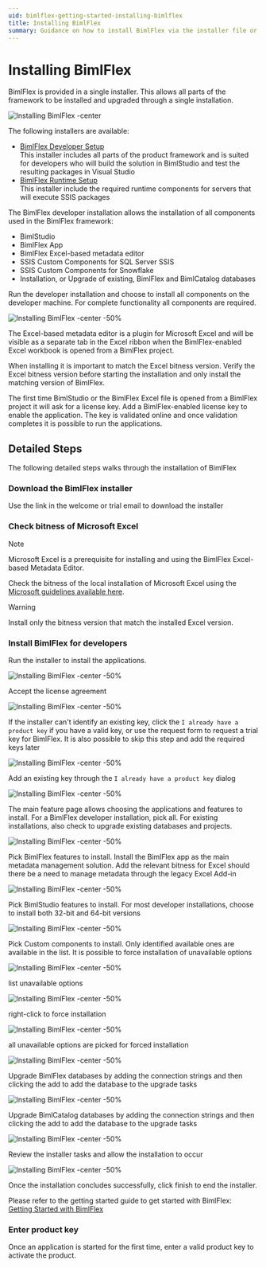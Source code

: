 ```yaml
---
uid: bimlflex-getting-started-installing-bimlflex
title: Installing BimlFlex
summary: Guidance on how to install BimlFlex via the installer file or command line
---
```

# Installing BimlFlex

<!-- TODO: Delete as covered in setup documentation instead -->

BimlFlex is provided in a single installer. This allows all parts of the framework to be installed and upgraded through a single installation.

![Installing BimlFlex -center](https://www.youtube.com/watch?v=T0PvDwfYqWo?rel=0&autoplay=0 "Installing BimlFlex")

The following installers are available:

* [BimlFlex Developer Setup](https://varigence.com/downloads/bimlflexdevsetup.exe)  
This installer includes all parts of the product framework and is suited for developers who will build the solution in BimlStudio and test the resulting packages in Visual Studio
* [BimlFlex Runtime Setup](https://varigence.com/downloads/bimlflexruntimesetup.exe)  
This installer include the required runtime components for servers that will execute SSIS packages

The BimlFlex developer installation allows the installation of all components used in the BimlFlex framework:

* BimlStudio
* BimlFlex App
* BimlFlex Excel-based metadata editor
* SSIS Custom Components for SQL Server SSIS
* SSIS Custom Components for Snowflake
* Installation, or Upgrade of existing, BimlFlex and BimlCatalog databases

Run the developer installation and choose to install all components on the developer machine. For complete functionality all components are required.

![Installing BimlFlex -center -50%](images/bimlflex-ss-v5-bimlflex-2019-installer-s4.png)

The Excel-based metadata editor is a plugin for Microsoft Excel and will be visible as a separate tab in the Excel ribbon when the BimlFlex-enabled Excel workbook is opened from a BimlFlex project.

When installing it is important to match the Excel bitness version. Verify the Excel bitness version before starting the installation and only install the matching version of BimlFlex.

The first time BimlStudio or the BimlFlex Excel file is opened from a BimlFlex project it will ask for a license key. Add a BimlFlex-enabled license key to enable the application. The key is validated online and once validation completes it is possible to run the applications.

## Detailed Steps

The following detailed steps walks through the installation of BimlFlex

### Download the BimlFlex installer

Use the link in the welcome or trial email to download the installer

### Check bitness of Microsoft Excel

> [!NOTE]
> Microsoft Excel is a prerequisite for installing and using the BimlFlex Excel-based Metadata Editor.

Check the bitness of the local installation of Microsoft Excel using the [Microsoft guidelines available here](https://support.office.com/en-us/article/About-Office-What-version-of-Office-am-I-using-932788B8-A3CE-44BF-BB09-E334518B8B19).

> [!WARNING]
> Install only the bitness version that match the installed Excel version.

### Install BimlFlex for developers

Run the installer to install the applications.

![Installing BimlFlex -center -50%](images/bimlflex-ss-v5-bimlflex-2019-installer-s1.png)

Accept the license agreement

![Installing BimlFlex -center -50%](images/bimlflex-ss-v5-bimlflex-2019-installer-s2.png)

If the installer can't identify an existing key, click the `I already have a product key` if you have a valid key, or use the request form to request a trial key for BimlFlex. It is also possible to skip this step and add the required keys later

![Installing BimlFlex -center -50%](images/bimlflex-ss-v5-bimlflex-2019-installer-s3.png)

Add an existing key through the `I already have a product key` dialog

![Installing BimlFlex -center -50%](images/bimlflex-ss-v5-bimlflex-2019-installer-s4.png)

The main feature page allows choosing the applications and features to install. For a BimlFlex developer installation, pick all. For existing installations, also check to upgrade existing databases and projects.

![Installing BimlFlex -center -50%](images/bimlflex-ss-v5-bimlflex-2019-installer-s5.png)

Pick BimlFlex features to install. Install the BimlFlex app as the main metadata management solution. Add the relevant bitness for Excel should there be a need to manage metadata through the legacy Excel Add-in

![Installing BimlFlex -center -50%](images/bimlflex-ss-v5-bimlflex-2019-installer-s6.png)

Pick BimlStudio features to install. For most developer installations, choose to install both 32-bit and 64-bit versions

![Installing BimlFlex -center -50%](images/bimlflex-ss-v5-bimlflex-2019-installer-s7.png)

Pick Custom components to install. Only identified available ones are available in the list. It is possible to force installation of unavailable options

![Installing BimlFlex -center -50%](images/bimlflex-ss-v5-bimlflex-2019-installer-s8.png)

list unavailable options

![Installing BimlFlex -center -50%](images/bimlflex-ss-v5-bimlflex-2019-installer-s9.png)

right-click to force installation

![Installing BimlFlex -center -50%](images/bimlflex-ss-v5-bimlflex-2019-installer-s10.png)

all unavailable options are picked for forced installation

![Installing BimlFlex -center -50%](images/bimlflex-ss-v5-bimlflex-2019-installer-s12.png)

Upgrade BimlFlex databases by adding the connection strings and then clicking the add to add the database to the upgrade tasks

![Installing BimlFlex -center -50%](images/bimlflex-ss-v5-bimlflex-2019-installer-s13.png)

Upgrade BimlCatalog databases by adding the connection strings and then clicking the add to add the database to the upgrade tasks

![Installing BimlFlex -center -50%](images/bimlflex-ss-v5-bimlflex-2019-installer-s14.png)

Review the installer tasks and allow the installation to occur

![Installing BimlFlex -center -50%](images/bimlflex-ss-v5-bimlflex-2019-installer-s15.png)

Once the installation concludes successfully, click finish to end the installer.

Please refer to the getting started guide to get started with BimlFlex: [Getting Started with BimlFlex](xref:bimlflex-getting-started)

### Enter product key

Once an application is started for the first time, enter a valid product key to activate the product.
